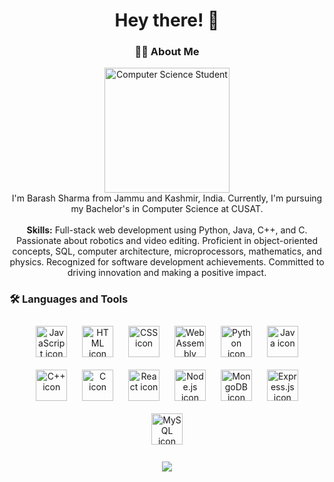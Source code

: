 

<h1 align="center">Hey there! 👋</h1>

<h3 align="center">👩‍💻 About Me</h3>

<p align="center">
  <img src="https://i.imgur.com/n9vZucl.jpg" height="200" alt="Computer Science Student" /><br>
  I'm Barash Sharma from Jammu and Kashmir, India. Currently, I'm pursuing my Bachelor's in Computer Science at CUSAT.<br><br>
  <strong>Skills:</strong> Full-stack web development using Python, Java, C++, and C. Passionate about robotics and video editing. Proficient in object-oriented concepts, SQL, computer architecture, microprocessors, mathematics, and physics. Recognized for software development achievements. Committed to driving innovation and making a positive impact.
</p>

<h3 align="left">🛠 Languages and Tools</h3>

<div align="center">
  <div>
    <!-- Group 1 -->
    <div style="display: inline-block; margin: 10px;">
      <img src="https://skillicons.dev/icons?i=js" height="50" alt="JavaScript icon" />
    </div>
    <div style="display: inline-block; margin: 10px;">
      <img src="https://skillicons.dev/icons?i=html" height="50" alt="HTML icon" />
    </div>
    <div style="display: inline-block; margin: 10px;">
      <img src="https://skillicons.dev/icons?i=css" height="50" alt="CSS icon" />
    </div>
    <div style="display: inline-block; margin: 10px;">
      <img src="https://skillicons.dev/icons?i=wasm" height="50" alt="WebAssembly icon" />
    </div>
    <!-- Group 2 -->
    <div style="display: inline-block; margin: 10px;">
      <img src="https://skillicons.dev/icons?i=python" height="50" alt="Python icon" />
    </div>
    <div style="display: inline-block; margin: 10px;">
      <img src="https://skillicons.dev/icons?i=java" height="50" alt="Java icon" />
    </div>
    <div style="display: inline-block; margin: 10px;">
      <img src="https://skillicons.dev/icons?i=cpp" height="50" alt="C++ icon" />
    </div>
    <div style="display: inline-block; margin: 10px;">
      <img src="https://skillicons.dev/icons?i=c" height="50" alt="C icon" />
    </div>
    <!-- Group 3 -->
    <div style="display: inline-block; margin: 10px;">
      <img src="https://skillicons.dev/icons?i=react" height="50" alt="React icon" />
    </div>
    <div style="display: inline-block; margin: 10px;">
      <img src="https://skillicons.dev/icons?i=nodejs" height="50" alt="Node.js icon" />
    </div>
    <div style="display: inline-block; margin: 10px;">
      <img src="https://skillicons.dev/icons?i=mongodb" height="50" alt="MongoDB icon" />
    </div>
    <div style="display: inline-block; margin: 10px;">
      <img src="https://skillicons.dev/icons?i=express" height="50" alt="Express.js icon" />
    </div>
    <!-- Group 4 -->
    <div style="display: inline-block; margin: 10px;">
      <img src="https://skillicons.dev/icons?i=mysql" height="50" alt="MySQL icon" />
    </div>
  </div>
</div>

<br clear="both">

<div align="center">
  <img src="https://visitor-badge.laobi.icu/badge?page_id=barash1311.barash1311&" />
</div>
